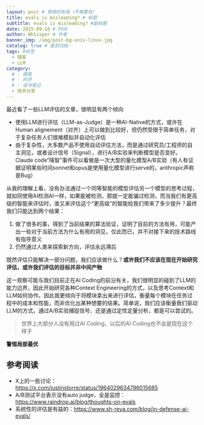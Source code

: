 ```yaml
---
layout: post # 使用的布局（不需要改）
title: evals is misleading? # 标题
subtitle: evals is misleading? #副标题
date: 2025-09-10 # 时间
author: Wh1isper # 作者
banner_img: /img/post-bg-unix-linux.jpg
catalog: true # 是否归档
tags: #标签
  - 随笔
  - LLM
category:
  # - 随笔
  # - 时评
  # - 读书笔记
  - 技术分享
---
```


最近看了一些LLM评估的文章，很明显有两个倾向

- 使用LLM进行评估（LLM-as-Judge）是一种AI-Native的方式，或许在Human alignement（对齐）上可以做到比较好，但仍然受限于简单任务，对于复杂任务人们很难模拟并自动化评估
- 由于复杂性，大多数产品不使用自动评估方法，而是通过研究员/工程师的自主洞见，或者设计信号（Signal），进行A/B实验来判断模型是否变好。Claude code“降智”事件可以看做是一次大型的量化模型A/B实验（有人有证据证明某些时间sonnet和opus是使用量化模型进行serve的，anthropic声称是Bug）

从我的理解上看，没有办法通过一个同等智能的模型评估另一个模型的思考过程，就如同使用AI检测AI一样，如果能被检测，那就一定能骗过检测，而当我们有更高级的智能来评估时，谁又来评估这个“更高级”的智能给我们带来了多少提升？最终我们只能达到两个结果：

1. 做了很多的事，得到了当前结果的算法验证，证明了目前的方法有用，可能产出一些对于当前方法为什么有用的洞见，仅此而已，并不对接下来的技术路线有指导意义
2. 仍然通过人类来探索新方向，评估永远滞后

既然评估只能解决一部分问题，我们应该做什么？**或许我们不应该在现在开始研究评估，或许我们评估的目标并非中间产物**

这一观察可能与我们目前正在AI Coding的前沿有关，我们很明显的碰到了LLM的能力边界，因此开始研究各种Context Engineering的方式，以及思考Context和LLM如何协作。因此我更倾向于将模块拿出来进行评估，衡量每个模块在任务过程中的成本和性能，而非优化出某种想要的结果。简单说，我们应该衡量我们驱动LLM的方式，通过A/B实验捕捉信号、还是通过定性定量分析，都是可以尝试的。

> 世界上大部分人没有用过AI Coding，以后的AI Coding也不会是现在这个样子

**警惕局部最优**

## 参考阅读

- X上的一些讨论：https://x.com/justinstorre/status/1964029634796015685
- A/B测试平台表示没有auto judge，全是监控：https://www.raindrop.ai/blog/thoughts-on-evals
- 系统性的评估是有益的：https://www.sh-reya.com/blog/in-defense-ai-evals/
